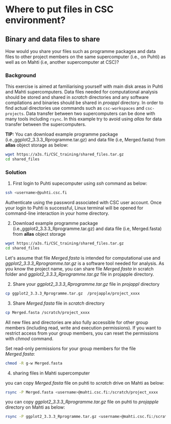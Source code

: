 # Where to put files in CSC environment?

## Binary and data files to share

How would you share your files such as programme packages and data files to other project members on the same supercomputer (i.e., on Puhti) as well as on Mahti (i.e, another supercomputer at CSC)?

###  Background

This exercise is aimed at familiarising yourself with main disk areas in Puhti and Mahti supercomputers. Data files needed for computational analysis should be stored and shared in *scratch* directories and any software compilations and binaries should be shared in *proappl* directory. In order to find actual directories use commands such as `csc-workspaces` and `csc-projects`. Data transfer between two supercomputers can be done with many tools including `rsync`. In this example try to avoid using *allas* for data transfer between the supercomputers. 

**TIP:**
You can download example programme package (i.e.,ggplot2_3.3.3_Rprogramme.tar.gz) and data file (i.e, Merged.fasta) from **allas** object storage as below:

```bash
wget https://a3s.fi/CSC_training/shared_files.tar.gz
cd shared_files
```
### Solution

1. First login to Puhti supecomputer using *ssh* command as below:

```bash
ssh <username>@puhti.csc.fi
```
Authenticate using the password associated with CSC user account. Once your login to Puhti is successful, Linux terminal will be opened for command-line interaction in your home directory. 

2. Download example programme package (i.e.,ggplot2_3.3.3_Rprogramme.tar.gz) and data file (i.e, Merged.fasta) from **allas** object storage

```bash
wget https://a3s.fi/CSC_training/shared_files.tar.gz
cd shared_files
```

Let's assume that file *Merged.fasta* is intended for computational use and *ggplot2_3.3.3_Rprogramme.tar.gz* is a software tool needed for analysis. As you know the project name, you can share file *Merged.fasta* in scratch folder and *ggplot2_3.3.3_Rprogramme.tar.gz* file in projapple directory.


2. Share your *ggplot2_3.3.3_Rprogramme.tar.gz* file in *projappl* directory

```bash
cp ggplot2_3.3.3_Rprogramme.tar.gz  /projapple/project_xxxx
````

3. Share *Merged.fasta* file in *scratch* directory
```bash
cp Merged.fasta /scratch/project_xxxx
```
All new files and directories are also fully accessible for other group members (including read, write and execution permissions). If you want to restrict access from your group members, you can reset the permissions with *chmod* command.

Set read-only permissions for your group members for the file *Merged.fasta*:

```bash
chmod -R g-w Merged.fasta
```
4. sharing files in Mahti supercomputer

you can copy *Merged.fasta* file on puhti to *scratch* drive on Mahti as below:

```bash
rsync -P Merged.fasta <username>@mahti.csc.fi:/scratch/project_xxxx
```
you can copy *ggplot2_3.3.3_Rprogramme.tar.gz* file on puhti to *projapple* directory on Mahti as below:

```bash
rsync -P ggplot2_3.3.3_Rprogramme.tar.gz <username>@mahti.csc.fi:/scratch/project_xxxx
```

